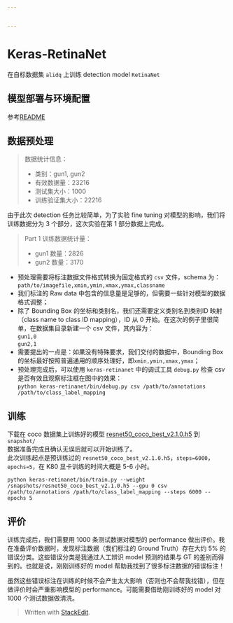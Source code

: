 ```yaml
---


---
```


<h1 id="keras-retinanet">Keras-RetinaNet</h1>
<p>在自标数据集 <code>alidq</code> 上训练 detection model <code>RetinaNet</code></p>
<h2 id="模型部署与环境配置">模型部署与环境配置</h2>
<p>参考<a href="https://github.com/fizyr/keras-retinanet#installation">README</a></p>
<h2 id="数据预处理">数据预处理</h2>
<blockquote>
<p>数据统计信息：</p>
<ul>
<li>类别：gun1, gun2</li>
<li>有效数据量：23216</li>
<li>测试集大小：1000</li>
<li>训练验证集大小：22216</li>
</ul>
</blockquote>
<p>由于此次 detection 任务比较简单，为了实验 fine tuning 对模型的影响，我们将训练数据分为 3 个部分，这次实验在第 1 部分数据上完成。</p>
<blockquote>
<p>Part 1 训练数据统计量：</p>
<ul>
<li>gun1 数量：2826</li>
<li>gun2 数量：3170</li>
</ul>
</blockquote>
<ul>
<li>预处理需要将标注数据文件格式转换为固定格式的 <code>csv</code> 文件，schema 为：<br>
<code>path/to/imagefile,xmin,ymin,xmax,ymax,classname</code></li>
<li>我们标注的 Raw data 中包含的信息量是足够的，但需要一些针对模型的数据格式调整；</li>
<li>除了 Bounding Box 的坐标和类别名，我们还需要定义类别名到类别ID 映射（class name to class ID mapping），ID 从 0 开始。在这次的例子里很简单，在数据集目录新建一个 csv 文件，其内容为：<br>
<code>gun1,0</code><br>
<code>gun2,1</code></li>
<li>需要提出的一点是：如果没有特殊要求，我们交付的数据中，Bounding Box 的坐标最好按照普遍通用的顺序处理好，即<code>xmin,ymin,xmax,ymax</code>；</li>
<li>预处理完成后，可以使用 <code>keras-retinanet</code> 中的调试工具 <code>debug.py</code> 检查 csv 是否有效且观察标注框在图中的效果：<br>
<code>python keras-retinanet/bin/debug.py csv /path/to/annotations /path/to/class_label_mapping</code></li>
</ul>
<h2 id="训练">训练</h2>
<p>下载在 coco 数据集上训练好的模型 <a href="https://github.com/fizyr/keras-retinanet/releases/download/0.5.0/resnet50_coco_best_v2.1.0.h5">resnet50_coco_best_v2.1.0.h5</a> 到<code>snapshot/</code><br>
数据准备完成且确认无误后就可以开始训练了。<br>
此次训练起点是预训练过的 <code>resnet50_coco_best_v2.1.0.h5</code>，<code>steps=6000</code>，<code>epochs=5</code>，在 K80 显卡训练的时间大概是 5-6 小时。</p>
<pre><code>python keras-retinanet/bin/train.py --weight /snapshots/resnet50_coco_best_v2.1.0.h5 --gpu 0 csv /path/to/annotations /path/to/class_label_mapping --steps 6000 --epochs 5
</code></pre>
<h2 id="评价">评价</h2>
<p>训练完成后，我们需要用 1000 条测试数据对模型的 performance 做出评价。我在准备评价数据时，发现标注数据（我们标注的 Ground Truth）存在大约 5% 的错误分类。这些错误分类是我通过人工辨识 model 预测的结果与 GT 的差别而得到的。也就是说，刚刚训练好的 model 帮助我找到了很多标注数据的错误标注！</p>
<p>虽然这些错误标注在训练的时候不会产生太大影响（否则也不会帮我找错），但在做评价时会严重影响模型的 performance。可能需要借助刚训练好的 model 对 1000 个测试数据做清洗。</p>
<blockquote>
<p>Written with <a href="https://stackedit.io/">StackEdit</a>.</p>
</blockquote>

